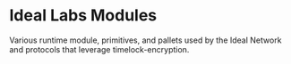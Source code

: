 # Ideal Labs Modules

Various runtime module, primitives, and pallets used by the Ideal Network and protocols that leverage timelock-encryption.
